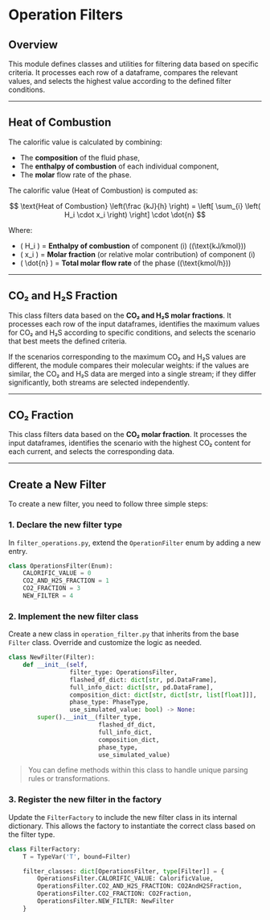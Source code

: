 # Operation Filters

## Overview

This module defines classes and utilities for filtering data based on specific criteria. It processes each row of a dataframe, compares the relevant values, and selects the highest value according to the defined filter conditions.

---

## Heat of Combustion

The calorific value is calculated by combining:

* The **composition** of the fluid phase,
* The **enthalpy of combustion** of each individual component,
* The **molar** flow rate of the phase.

The calorific value (Heat of Combustion) is computed as:

$$
\text{Heat of Combustion} \left(\frac {kJ}{h} \right) = \left[ \sum_{i} \left( H_i \cdot x_i \right) \right] \cdot \dot{n}
$$

Where:

- \( H_i \) =  **Enthalpy of combustion** of component \(i\) \((\text{kJ/kmol})\)
- \( x_i \) = **Molar fraction** (or relative molar contribution) of component \(i\)
- \( \dot{n} \) = **Total molar flow rate** of the phase \((\text{kmol/h})\)

---

## CO₂ and H₂S Fraction

This class filters data based on the **CO₂ and H₂S molar fractions**. It processes each row of the input dataframes, identifies the maximum values for CO₂ and H₂S according to specific conditions, and selects the scenario that best meets the defined criteria.

If the scenarios corresponding to the maximum CO₂ and H₂S values are different, the module compares their molecular weights: if the values are similar, the CO₂ and H₂S data are merged into a single stream; if they differ significantly, both streams are selected independently.

---

## CO₂ Fraction

This class filters data based on the **CO₂ molar fraction**. It processes the input dataframes, identifies the scenario with the highest CO₂ content for each current, and selects the corresponding data.

---


## Create a New Filter

To create a new filter, you need to follow three simple steps:

### 1. Declare the new filter type

In `filter_operations.py`, extend the `OperationFilter` enum by adding a new entry.

```python title="filter_operations.py" linenums="3" hl_lines="5"
class OperationsFilter(Enum):
    CALORIFIC_VALUE = 0
    CO2_AND_H2S_FRACTION = 1
    CO2_FRACTION = 3
    NEW_FILTER = 4
```

### 2. Implement the new filter class

Create a new class in `operation_filter.py` that inherits from the base `Filter` class. Override and customize the logic as needed.

```python title="operation_filter.py"
class NewFilter(Filter):
    def __init__(self, 
                 filter_type: OperationsFilter,
                 flashed_df_dict: dict[str, pd.DataFrame], 
                 full_info_dict: dict[str, pd.DataFrame],
                 composition_dict: dict[str, dict[str, list[float]]],
                 phase_type: PhaseType,
                 use_simulated_value: bool) -> None:
        super().__init__(filter_type,
                         flashed_df_dict, 
                         full_info_dict,
                         composition_dict,
                         phase_type,
                         use_simulated_value)
```
> You can define methods within this class to handle unique parsing rules or transformations.

### 3. Register the new filter in the factory

Update the `FilterFactory` to include the new filter class in its internal dictionary. This allows the factory to instantiate the correct class based on the filter type.

```python title="operation_filter.py" linenums="305" hl_lines="8"
class FilterFactory:
    T = TypeVar('T', bound=Filter)

    filter_classes: dict[OperationsFilter, type[Filter]] = {
        OperationsFilter.CALORIFIC_VALUE: CalorificValue,
        OperationsFilter.CO2_AND_H2S_FRACTION: CO2AndH2SFraction,
        OperationsFilter.CO2_FRACTION: CO2Fraction,
        OperationsFilter.NEW_FILTER: NewFilter
    }
```